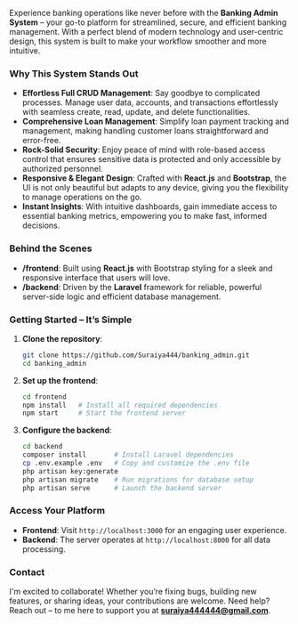 Experience banking operations like never before with the **Banking Admin System** – your go-to platform for streamlined, secure, and efficient banking management. With a perfect blend of modern technology and user-centric design, this system is built to make your workflow smoother and more intuitive.

### Why This System Stands Out

- **Effortless Full CRUD Management**: Say goodbye to complicated processes. Manage user data, accounts, and transactions effortlessly with seamless create, read, update, and delete functionalities.
- **Comprehensive Loan Management**: Simplify loan payment tracking and management, making handling customer loans straightforward and error-free.
- **Rock-Solid Security**: Enjoy peace of mind with role-based access control that ensures sensitive data is protected and only accessible by authorized personnel.
- **Responsive & Elegant Design**: Crafted with **React.js** and **Bootstrap**, the UI is not only beautiful but adapts to any device, giving you the flexibility to manage operations on the go.
- **Instant Insights**: With intuitive dashboards, gain immediate access to essential banking metrics, empowering you to make fast, informed decisions.

### Behind the Scenes

- **/frontend**: Built using **React.js** with Bootstrap styling for a sleek and responsive interface that users will love.
- **/backend**: Driven by the **Laravel** framework for reliable, powerful server-side logic and efficient database management.

### Getting Started – It’s Simple

1. **Clone the repository**:
   ```bash
   git clone https://github.com/Suraiya444/banking_admin.git
   cd banking_admin
   ```

2. **Set up the frontend**:
   ```bash
   cd frontend
   npm install   # Install all required dependencies
   npm start     # Start the frontend server
   ```

3. **Configure the backend**:
   ```bash
   cd backend
   composer install       # Install Laravel dependencies
   cp .env.example .env   # Copy and customize the .env file
   php artisan key:generate
   php artisan migrate    # Run migrations for database setup
   php artisan serve      # Launch the backend server
   ```

### Access Your Platform
- **Frontend**: Visit `http://localhost:3000` for an engaging user experience.
- **Backend**: The server operates at `http://localhost:8000` for all data processing.

### Contact

I'm excited to collaborate! Whether you’re fixing bugs, building new features, or sharing ideas, your contributions are welcome. Need help? Reach out – to me here to support you at **suraiya444444@gmail.com**.






